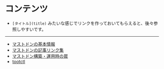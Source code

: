 <!-- TITLE: マストドン関連 -->
<!-- SUBTITLE: マストドンに関するあれこれ -->

# コンテンツ
* `[タイトル](title)` みたいな感じでリンクを作っておいてもらえると、後々参照しやすいです。

----

* [マストドンの基本情報](/mastdon/basic)
* [マストドンの記事リンク集](/mastodon/links)
* [マストドン構築・運用時の罠](/mastodon/traps)
* [tootctl](/mastodon/tootctl)
